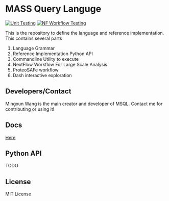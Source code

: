# MASS Query Languge

[![Unit Testing](https://github.com/mwang87/MassQueryLanguage/actions/workflows/test-unit.yml/badge.svg)](https://github.com/mwang87/MassQueryLanguage/actions/workflows/test-unit.yml)
[![NF Workflow Testing](https://github.com/mwang87/MassQueryLanguage/actions/workflows/test-workflow.yml/badge.svg)](https://github.com/mwang87/MassQueryLanguage/actions/workflows/test-workflow.yml)

This is the repository to define the language and reference implementation. This contains several parts

1. Language Grammar
1. Reference Implementation Python API
1. Commandline Utility to execute
1. NextFlow Workflow For Large Scale Analysis
1. ProteoSAFe workflow
1. Dash interactive exploration

## Developers/Contact

Mingxun Wang is the main creator and developer of MSQL. Contact me for contributing or using it!

## Docs

[Here](https://mwang87.github.io/MassQueryLanguage_Documentation/)

## Python API

TODO

## License

MIT License
